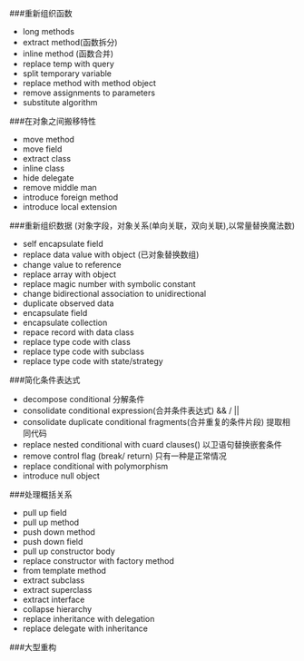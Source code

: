 ###重新组织函数
* long methods
* extract method(函数拆分)
* inline method (函数合并)
* replace temp with query
* split temporary variable
* replace method with method object
* remove assignments to parameters
* substitute algorithm

###在对象之间搬移特性
* move method 
* move field
* extract class
* inline class
* hide delegate
* remove middle man
* introduce foreign method
* introduce local extension


###重新组织数据 (对象字段，对象关系(单向关联，双向关联),以常量替换魔法数)
* self encapsulate field
* replace data value with object (已对象替换数组)
* change value to reference
* replace array with object
* replace magic number with symbolic constant
* change bidirectional association to unidirectional
* duplicate observed data
* encapsulate field
* encapsulate collection
* repace record with data class
* replace type code with class
* replace type code with subclass
* replace type code with state/strategy
 
###简化条件表达式
* decompose conditional 分解条件
* consolidate conditional expression(合并条件表达式) && / ||
* consolidate duplicate conditional fragments(合并重复的条件片段) 提取相同代码
* replace nested conditional with cuard clauses() 以卫语句替换嵌套条件
* remove control flag (break/ return) 只有一种是正常情况
* replace conditional with polymorphism
* introduce null object

###处理概括关系
* pull up field
* pull up method
* push down method
* push down field
* pull up constructor body
* replace constructor with factory method
* from template method
* extract subclass
* extract superclass
* extract interface
* collapse hierarchy
* replace inheritance with delegation
* replace delegate with inheritance
	
###大型重构

